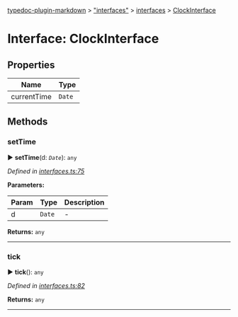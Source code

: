 [typedoc-plugin-markdown](../README.md) > ["interfaces"](../modules/_interfaces_.md) > [interfaces](../modules/_interfaces_.interfaces.md) > [ClockInterface](../interfaces/_interfaces_.interfaces.clockinterface.md)



# Interface: ClockInterface


## Properties

| Name  | Type                
| ------ | ------------------- 
| currentTime | `Date`


## Methods
<a id="settime"></a>

###  setTime

► **setTime**(d: *`Date`*): `any`




*Defined in [interfaces.ts:75](https://github.com/tgreyuk/typedoc-plugin-markdown/blob/master/tests/src/interfaces.ts#L75)*



**Parameters:**

| Param | Type | Description |
| ------ | ------ | ------ |
| d | `Date`   |  - |





**Returns:** `any`





___

<a id="tick"></a>

###  tick

► **tick**(): `any`




*Defined in [interfaces.ts:82](https://github.com/tgreyuk/typedoc-plugin-markdown/blob/master/tests/src/interfaces.ts#L82)*





**Returns:** `any`





___


